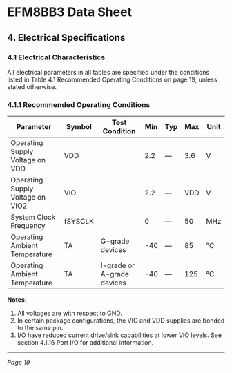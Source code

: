 # EFM8BB3 Data Sheet

## 4. Electrical Specifications

### 4.1 Electrical Characteristics

All electrical parameters in all tables are specified under the conditions listed in Table 4.1 Recommended Operating Conditions on page 19, unless stated otherwise.

### 4.1.1 Recommended Operating Conditions

| Parameter                          | Symbol | Test Condition       | Min  | Typ | Max  | Unit |
|----------------------------------|--------|---------------------|------|-----|------|------|
| Operating Supply Voltage on VDD  | VDD    |                     | 2.2  | —   | 3.6  | V    |
| Operating Supply Voltage on VIO2 | VIO    |                     | 2.2  | —   | VDD  | V    |
| System Clock Frequency            | fSYSCLK|                     | 0    | —   | 50   | MHz  |
| Operating Ambient Temperature     | TA     | G-grade devices      | -40  | —   | 85   | °C   |
| Operating Ambient Temperature     | TA     | I-grade or A-grade devices | -40  | —   | 125  | °C   |

**Notes:**
1. All voltages are with respect to GND.
2. In certain package configurations, the VIO and VDD supplies are bonded to the same pin.
3. I/O have reduced current drive/sink capabilities at lower VIO levels. See section 4.1.16 Port I/O for additional information.

---
*Page 19*